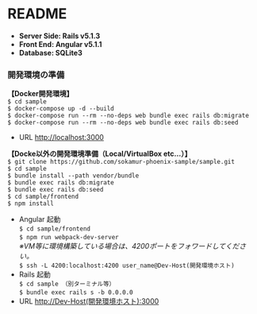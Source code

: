 # README

* **Server Side: Rails v5.1.3**
* **Front End: Angular v5.1.1**
* **Database: SQLite3**

### 開発環境の準備
**【Docker開発環境】**  
`$ cd sample`  
`$ docker-compose up -d --build`  
`$ docker-compose run --rm --no-deps web bundle exec rails db:migrate`  
`$ docker-compose run --rm --no-deps web bundle exec rails db:seed`  
* URL
<http://localhost:3000>

**【Docke以外の開発環境準備（Local/VirtualBox etc...）】**  
`$ git clone https://github.com/sokamur-phoenix-sample/sample.git`  
`$ cd sample`  
`$ bundle install --path vendor/bundle`  
`$ bundle exec rails db:migrate`  
`$ bundle exec rails db:seed`  
`$ cd sample/frontend`  
`$ npm install`  

* Angular 起動  
`$ cd sample/frontend`  
`$ npm run webpack-dev-server`  
*※VM等に環境構築している場合は、4200ポートをフォワードしてください。*  
`$ ssh -L 4200:localhost:4200 user_name@Dev-Host(開発環境ホスト)`
* Rails 起動  
`$ cd sample （別ターミナル等）`  
`$ bundle exec rails s -b 0.0.0.0`  
* URL
<http://Dev-Host(開発環境ホスト):3000>
